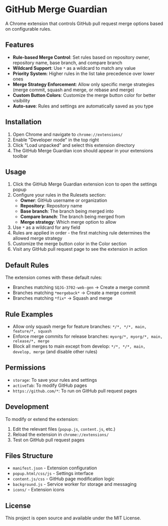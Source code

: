# GitHub Merge Guardian

A Chrome extension that controls GitHub pull request merge options based on configurable rules.

## Features

- **Rule-based Merge Control**: Set rules based on repository owner, repository name, base branch, and compare branch
- **Wildcard Support**: Use `*` as a wildcard to match any value
- **Priority System**: Higher rules in the list take precedence over lower ones
- **Merge Strategy Enforcement**: Allow only specific merge strategies (merge commit, squash and merge, or rebase and merge)
- **Custom Button Colors**: Customize the merge button color for better visibility
- **Auto-save**: Rules and settings are automatically saved as you type

## Installation

1. Open Chrome and navigate to `chrome://extensions/`
2. Enable "Developer mode" in the top right
3. Click "Load unpacked" and select this extension directory
4. The GitHub Merge Guardian icon should appear in your extensions toolbar

## Usage

1. Click the GitHub Merge Guardian extension icon to open the settings popup
2. Configure your rules in the Rulesets section:
   - **Owner**: GitHub username or organization
   - **Repository**: Repository name
   - **Base branch**: The branch being merged into
   - **Compare branch**: The branch being merged from
   - **Merge strategy**: Which merge option to allow
3. Use `*` as a wildcard for any field
4. Rules are applied in order - the first matching rule determines the allowed merge strategy
5. Customize the merge button color in the Color section
6. Visit any GitHub pull request page to see the extension in action

## Default Rules

The extension comes with these default rules:

- Branches matching `SQJG-3702-web-gen` → Create a merge commit
- Branches matching `*mergeback*` → Create a merge commit
- Branches matching `*fix*` → Squash and merge

## Rule Examples

- Allow only squash merge for feature branches: `*/*, */*, main, feature/*, squash`
- Enforce merge commits for release branches: `myorg/*, myorg/*, main, release/*, merge`
- Block all merges to main except from develop: `*/*, */*, main, develop, merge` (and disable other rules)

## Permissions

- `storage`: To save your rules and settings
- `activeTab`: To modify GitHub pages
- `https://github.com/*`: To run on GitHub pull request pages

## Development

To modify or extend the extension:

1. Edit the relevant files (`popup.js`, `content.js`, etc.)
2. Reload the extension in `chrome://extensions/`
3. Test on GitHub pull request pages

## Files Structure

- `manifest.json` - Extension configuration
- `popup.html/css/js` - Settings interface
- `content.js/css` - GitHub page modification logic
- `background.js` - Service worker for storage and messaging
- `icons/` - Extension icons

## License

This project is open source and available under the MIT License.
